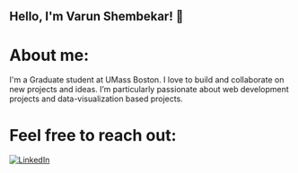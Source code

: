 ## Hello, I'm Varun Shembekar! 👋

# About me:

I'm a Graduate student at UMass Boston.
I love to build and collaborate on new projects and ideas. I’m particularly passionate about web development projects and data-visualization based projects.
# Feel free to reach out:

[![LinkedIn](https://img.shields.io/badge/LinkedIn-%230077B5.svg?logo=linkedin&logoColor=white)](https://www.linkedin.com/in/varun-shembekar-470755192/) 


<!--
**varun2407/varun2407** is a ✨ _special_ ✨ repository because its `README.md` (this file) appears on your GitHub profile.

Here are some ideas to get you started:

- 🔭 I’m currently working on ...
- 🌱 I’m currently learning ...
- 👯 I’m looking to collaborate on ...
- 🤔 I’m looking for help with ...
- 💬 Ask me about ...
- 📫 How to reach me: ...
- 😄 Pronouns: ...
- ⚡ Fun fact: ...
-->

